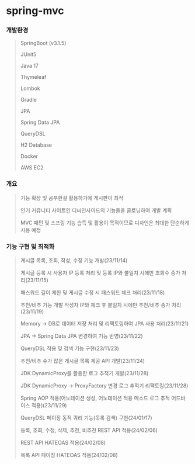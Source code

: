 # spring-mvc
### 개발환경
> SpringBoot (v3.1.5)
> 
> JUnit5
> 
> Java 17
> 
> Thymeleaf
> 
> Lombok
> 
> Gradle
> 
> JPA
> 
> Spring Data JPA
> 
> QueryDSL
> 
> H2 Database
> 
> Docker
> 
> AWS EC2

### 개요
> 기능 확장 및 공부한걸 활용하기에 게시판이 최적
> 
> 인기 커뮤니티 사이트인 디씨인사이드의 기능들을 클로닝하여 개발 계획
>
> MVC 패턴 및 스프링 기능 습득 및 활용이 목적이므로 디자인은 최대한 단순하게 사용 예정

### 기능 구현 및 최적화
> 게시글 목록, 조회, 작성, 수정 기능 개발(23/11/14)
> 
> 게시글 등록 시 사용자 IP 등록 처리 및 등록 IP와 불일치 시에만 조회수 증가 처리(23/11/15)
>
> 패스워드 길이 제한 및 게시글 수정 시 패스워드 체크 처리(23/11/18)
> 
> 추천/비추 기능 개발 작성자 IP와 체크 후 불일치 시에만 추천/비추 증가 처리(23/11/19)
> 
> Memory -> DB로 데이터 저장 처리 및 리팩토링하여 JPA 사용 처리(23/11/21)
> 
> JPA -> Spring Data JPA 변경하여 기능 반영(23/11/22)
> 
> QueryDSL 적용 및 검색 기능 구현(23/11/23)
> 
> 추천/비추 수가 많은 게시글 목록 제공 API 개발(23/11/24)
> 
> JDK DynamicProxy를 활용한 로그 추적기 개발(23/11/28)
> 
> JDK DynamicProxy -> ProxyFactory 변경 로그 추적기 리팩토링(23/11/28)
> 
> Spring AOP 적용(어노테이션 생성, 어노테이션 적용 메소드 로그 추적 어드바이스 적용)(23/11/29) 
> 
> QueryDSL 페이징 동적 쿼리 기능(목록 검색) 구현(24/01/17)
> 
> 등록, 조회, 수정, 삭제, 추천, 비추천 REST API 적용(24/02/06)
> 
> REST API HATEOAS 적용(24/02/08)
> 
> 목록 API 페이징 HATEOAS 적용(24/02/08)